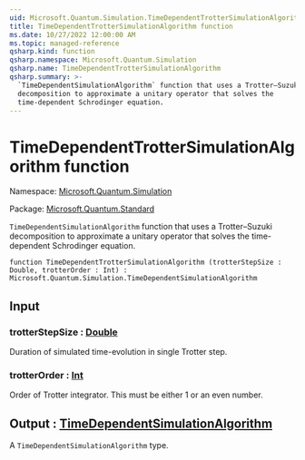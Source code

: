 ```yaml
---
uid: Microsoft.Quantum.Simulation.TimeDependentTrotterSimulationAlgorithm
title: TimeDependentTrotterSimulationAlgorithm function
ms.date: 10/27/2022 12:00:00 AM
ms.topic: managed-reference
qsharp.kind: function
qsharp.namespace: Microsoft.Quantum.Simulation
qsharp.name: TimeDependentTrotterSimulationAlgorithm
qsharp.summary: >-
  `TimeDependentSimulationAlgorithm` function that uses a Trotter–Suzuki
  decomposition to approximate a unitary operator that solves the
  time-dependent Schrodinger equation.
---
```


# TimeDependentTrotterSimulationAlgorithm function

Namespace: [Microsoft.Quantum.Simulation](xref:Microsoft.Quantum.Simulation)

Package: [Microsoft.Quantum.Standard](https://nuget.org/packages/Microsoft.Quantum.Standard)


`TimeDependentSimulationAlgorithm` function that uses a Trotter–Suzukidecomposition to approximate a unitary operator that solves thetime-dependent Schrodinger equation.

```qsharp
function TimeDependentTrotterSimulationAlgorithm (trotterStepSize : Double, trotterOrder : Int) : Microsoft.Quantum.Simulation.TimeDependentSimulationAlgorithm
```


## Input

### trotterStepSize : [Double](xref:microsoft.quantum.qsharp.valueliterals#double-literals)

Duration of simulated time-evolution in single Trotter step.


### trotterOrder : [Int](xref:microsoft.quantum.qsharp.valueliterals#int-literals)

Order of Trotter integrator. This must be either 1 or an even number.



## Output : [TimeDependentSimulationAlgorithm](xref:Microsoft.Quantum.Simulation.TimeDependentSimulationAlgorithm)

A `TimeDependentSimulationAlgorithm` type.